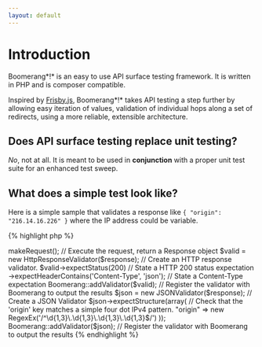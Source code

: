 ```yaml
---
layout: default
---
```


# Introduction

Boomerang*!* is an easy to use API surface testing framework. It is written in PHP and is composer compatible.

Inspired by [Frisby.js](http://frisbyjs.com/), Boomerang*!* takes API testing a step further by allowing easy iteration of values, validation of individual hops along a set of redirects, using a more reliable, extensible architecture.

## Does API surface testing replace unit testing?

*No*, not at all.  It is meant to be used in **conjunction** with a proper unit test suite for an enhanced test sweep.

## What does a simple test look like?

Here is a simple sample that validates a response like `{ "origin": "216.14.16.226" }` where the IP address could be variable.

{% highlight php %}
<?php

namespace Boomerang;

use Boomerang\TypeExpectations\RegexEx;

$req      = new HttpRequest('http://httpbin.org/ip'); // Create the API Request
$response = $req->makeRequest();                      // Execute the request, return a Response object

$valid = new HttpResponseValidator($response);  // Create an HTTP response validator.
$valid->expectStatus(200)                       // State a HTTP 200 status expectation
->expectHeaderContains('Content-Type', 'json'); // State a Content-Type expectation

Boomerang::addValidator($valid); // Register the validator with Boomerang to output the results

$json = new JSONValidator($response); // Create a JSON Validator
$json->expectStructure(array(
	// Check that the 'origin' key matches a simple four dot IPv4 pattern.
	"origin" => new RegexEx('/^\d{1,3}\.\d{1,3}\.\d{1,3}\.\d{1,3}$/')
));

Boomerang::addValidator($json); // Register the validator with Boomerang to output the results
{% endhighlight %}
